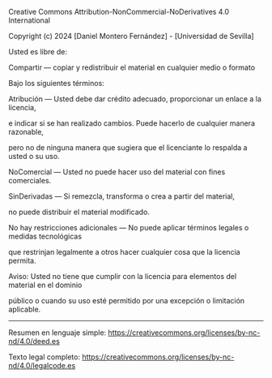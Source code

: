 Creative Commons Attribution-NonCommercial-NoDerivatives 4.0 International



Copyright (c) 2024 \[Daniel Montero Fernández] - \[Universidad de Sevilla]



Usted es libre de:



Compartir — copiar y redistribuir el material en cualquier medio o formato



Bajo los siguientes términos:



Atribución — Usted debe dar crédito adecuado, proporcionar un enlace a la licencia, 

e indicar si se han realizado cambios. Puede hacerlo de cualquier manera razonable, 

pero no de ninguna manera que sugiera que el licenciante lo respalda a usted o su uso.



NoComercial — Usted no puede hacer uso del material con fines comerciales.



SinDerivadas — Si remezcla, transforma o crea a partir del material, 

no puede distribuir el material modificado.



No hay restricciones adicionales — No puede aplicar términos legales o medidas tecnológicas 

que restrinjan legalmente a otros hacer cualquier cosa que la licencia permita.



Aviso: Usted no tiene que cumplir con la licencia para elementos del material en el dominio 

público o cuando su uso esté permitido por una excepción o limitación aplicable.



---



Resumen en lenguaje simple: https://creativecommons.org/licenses/by-nc-nd/4.0/deed.es



Texto legal completo: https://creativecommons.org/licenses/by-nc-nd/4.0/legalcode.es

